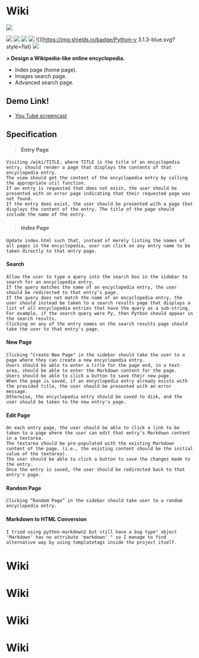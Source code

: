 # **Wiki**

![](https://upload.wikimedia.org/wikipedia/en/thumb/6/6c/Wiki_letter_w.svg/200px-Wiki_letter_w.svg.png )

[![](https://img.shields.io/badge/author-@atefdodo-blue.svg?style=flat)](https://github.com/atefdodo)    ![](https://img.shields.io/badge/build-HTML5-red.svg?style=flat) [![](https://img.shields.io/badge/Valid-W3C_CSS-green.svg?style=flat)](http://jigsaw.w3.org/css-validator) ![](https://img.shields.io/badge/build-font_awasome-blueviolet.svg?style=flat)   ![](https://img.shields.io/badge/Python-v 3.1.3-blue.svg?style=flat)   ![](https://img.shields.io/pypi/djversions/djangorestframework)

**> Design a Wikipedia-like online encyclopedia.**


  - Index page (home page).
  - Images search page.
  - Advanced search page.

## **Demo Link!**

  - [You Tube screencast ](https://youtu.be/j75pYUqBWgw "You Tube screencast ")


## **Specification**
> #### Entry Page
 ```
Visiting /wiki/TITLE, where TITLE is the title of an encyclopedia entry, should render a page that displays the contents of that encyclopedia entry.
 The view should get the content of the encyclopedia entry by calling the appropriate util function.
If an entry is requested that does not exist, the user should be presented with an error page indicating that their requested page was not found.
 If the entry does exist, the user should be presented with a page that displays the content of the entry. The title of the page should include the name of the entry.
 ```
> #### Index Page
  ```
Update index.html such that, instead of merely listing the names of all pages in the encyclopedia, user can click on any entry name to be taken directly to that entry page.
 ```
#### Search
  ```
Allow the user to type a query into the search box in the sidebar to search for an encyclopedia entry.
 If the query matches the name of an encyclopedia entry, the user should be redirected to that entry’s page.
If the query does not match the name of an encyclopedia entry, the user should instead be taken to a search results page that displays a list of all encyclopedia entries that have the query as a sub-string. For example, if the search query were Py, then Python should appear in the search results.
Clicking on any of the entry names on the search results page should take the user to that entry's page.
 ```
#### New Page
  ```
Clicking "Create New Page" in the sidebar should take the user to a page where they can create a new encyclopedia entry.
 Users should be able to enter a title for the page and, in a text-area, should be able to enter the Markdown content for the page.
Users should be able to click a button to save their new page.
When the page is saved, if an encyclopedia entry already exists with the provided title, the user should be presented with an error message.
Otherwise, the encyclopedia entry should be saved to disk, and the user should be taken to the new entry's page.
 ```
 #### Edit Page
  ```
On each entry page, the user should be able to click a link to be taken to a page where the user can edit that entry’s Markdown content in a textarea.
The textarea should be pre-populated with the existing Markdown content of the page. (i.e., the existing content should be the initial value of the textarea).
The user should be able to click a button to save the changes made to the entry.
Once the entry is saved, the user should be redirected back to that entry's page.
 ```
 #### Random Page
  ```
Clicking “Random Page” in the sidebar should take user to a random encyclopedia entry.
 ```
 #### Markdown to HTML Conversion
  ```
I tried using python-markdown2 but still have a bug type" object 'Markdown' has no attribute 'markdown' " so I manage to find alternative way by using templatetags inside the project itself.
 ```
# Wiki
# Wiki
# Wiki
# Wiki
